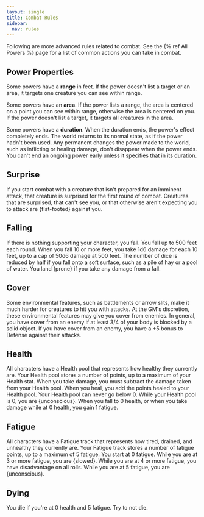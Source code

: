 ```yaml
---
layout: single
title: Combat Rules
sidebar:
  nav: rules
---
```


Following are more advanced rules related to combat. See the {% ref All Powers %} page for a list of common actions you can take in combat.

## Power Properties

Some powers have a **range** in feet. If the power doesn't list a target or an area, it targets one creature you can see within range.

Some powers have an **area**. If the power lists a range, the area is centered on a point you can see within range, otherwise the area is centered on you. If the power doesn't list a target, it targets all creatures in the area.

Some powers have a **duration**. When the duration ends, the power's effect completely ends. The world returns to its normal state, as if the power hadn't been used. Any permanent changes the power made to the world, such as inflicting or healing damage, don't disappear when the power ends. You can't end an ongoing power early unless it specifies that in its duration.

## Surprise

If you start combat with a creature that isn't prepared for an imminent attack, that creature is surprised for the first round of combat. Creatures that are surprised, that can't see you, or that otherwise aren't expecting you to attack are {flat-footed} against you.

## Falling

If there is nothing supporting your character, you fall. You fall up to 500 feet each round. When you fall 10 or more feet, you take 1d6 damage for each 10 feet, up to a cap of 50d6 damage at 500 feet. The number of dice is reduced by half if you fall onto a soft surface, such as a pile of hay or a pool of water. You land {prone} if you take any damage from a fall.

## Cover

Some environmental features, such as battlements or arrow slits, make it much harder for creatures to hit you with attacks. At the GM's discretion, these environmental features may give you cover from enemies. In general, you have cover from an enemy if at least 3/4 of your body is blocked by a solid object. If you have cover from an enemy, you have a +5 bonus to Defense against their attacks.

## Health

All characters have a Health pool that represents how healthy they currently are. Your Health pool stores a number of points, up to a maximum of your Health stat. When you take damage, you must subtract the damage taken from your Health pool. When you heal, you add the points healed to your Health pool. Your Health pool can never go below 0. While your Health pool is 0, you are {unconscious}. When you fall to 0 health, or when you take damage while at 0 health, you gain 1 fatigue.

## Fatigue

All characters have a Fatigue track that represents how tired, drained, and unhealthy they currently are. Your Fatigue track stores a number of fatigue points, up to a maximum of 5 fatigue. You start at 0 fatigue. While you are at 3 or more fatigue, you are {slowed}. While you are at 4 or more fatigue, you have disadvantage on all rolls. While you are at 5 fatigue, you are {unconscious}.

## Dying

You die if you're at 0 health and 5 fatigue. Try to not die.
